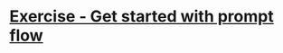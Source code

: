 # [Exercise - Get started with prompt flow](https://microsoftlearning.github.io/mslearn-ai-studio/Instructions/03-Use-prompt-flow-chat.html)
